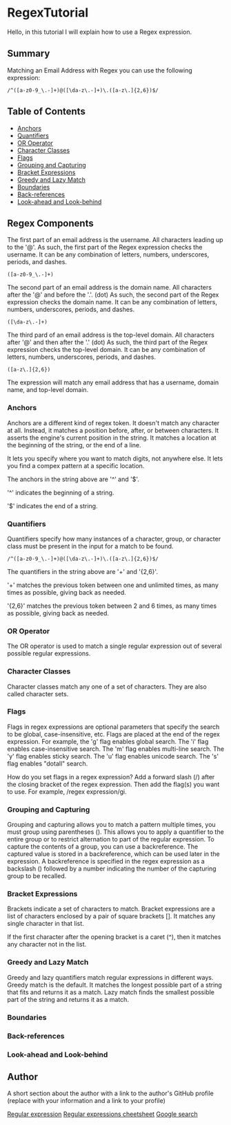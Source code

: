 # RegexTutorial

Hello, in this tutorial I will explain how to use a Regex expression.

## Summary

Matching an Email Address with Regex you can use the following expression:

```
/^([a-z0-9_\.-]+)@([\da-z\.-]+)\.([a-z\.]{2,6})$/
```

## Table of Contents

- [Anchors](#anchors)
- [Quantifiers](#quantifiers)
- [OR Operator](#or-operator)
- [Character Classes](#character-classes)
- [Flags](#flags)
- [Grouping and Capturing](#grouping-and-capturing)
- [Bracket Expressions](#bracket-expressions)
- [Greedy and Lazy Match](#greedy-and-lazy-match)
- [Boundaries](#boundaries)
- [Back-references](#back-references)
- [Look-ahead and Look-behind](#look-ahead-and-look-behind)

## Regex Components

The first part of an email address is the username. All characters leading up to the '@'. As such, the first part of the Regex expression checks the username. It can be any combination of letters, numbers, underscores, periods, and dashes.

```
([a-z0-9_\.-]+)
```

The second part of an email address is the domain name. All characters after the '@' and before the '.'. (dot) As such, the second part of the Regex expression checks the domain name. It can be any combination of letters, numbers, underscores, periods, and dashes.

```
([\da-z\.-]+)
```

The third pard of an email address is the top-level domain. All characters after '@' and then after the '.' (dot) As such, the third part of the Regex expression checks the top-level domain. It can be any combination of letters, numbers, underscores, periods, and dashes.

```
([a-z\.]{2,6})
```

The expression will match any email address that has a username, domain name, and top-level domain.


### Anchors

Anchors are a different kind of regex token. It doesn't match any character at all. Instead, it matches a position before, after, or between characters. It asserts the engine's current position in the string. It matches a location at the beginning of the string, or the end of a line.

It lets you specify where you want to match digits, not anywhere else. It lets you find a compex pattern at a specific location.

The anchors in the string above are '^' and '$'.

'^' indicates the beginning of a string.

'$' indicates the end of a string.

### Quantifiers

Quantifiers specify how many instances of a character, group, or character class must be present in the input for a match to be found.

```
/^([a-z0-9_\.-]+)@([\da-z\.-]+)\.([a-z\.]{2,6})$/
```

The quantifiers in the string above are '+' and '{2,6}'.

'+' matches the previous token between one and unlimited times, as many times as possible, giving back as needed.

'{2,6}' matches the previous token between 2 and 6 times, as many times as possible, giving back as needed.

### OR Operator

The OR operator is used to match a single regular expression out of several possible regular expressions.

### Character Classes

Character classes match any one of a set of characters. They are also called character sets.

### Flags

Flags in regex expressions are optional parameters that specify the search to be global, case-insensitive, etc. Flags are placed at the end of the regex expression. For example, the 'g' flag enables global search. The 'i' flag enables case-insensitive search. The 'm' flag enables multi-line search. The 'y' flag enables sticky search. The 'u' flag enables unicode search. The 's' flag enables "dotall" search.

How do you set flags in a regex expression? Add a forward slash (/) after the closing bracket of the regex expression. Then add the flag(s) you want to use. For example, /regex expression/gi.

### Grouping and Capturing

Grouping and capturing allows you to match a pattern multiple times, you must group using parentheses (). This allows you to apply a quantifier to the entire group or to restrict alternation to part of the regular expression. To capture the contents of a group, you can use a backreference. The captured value is stored in a backreference, which can be used later in the expression. A backreference is specified in the regex expression as a backslash (\) followed by a number indicating the number of the capturing group to be recalled.

### Bracket Expressions

Brackets indicate a set of characters to match. Bracket expressions are a list of characters enclosed by a pair of square brackets []. It matches any single character in that list.

If the first character after the opening bracket is a caret (^), then it matches any character not in the list.

### Greedy and Lazy Match

Greedy and lazy quantifiers match regular expressions in different ways. Greedy match is the default. It matches the longest possible part of a string that fits and returns it as a match. Lazy match finds the smallest possible part of the string and returns it as a match.

### Boundaries

### Back-references

### Look-ahead and Look-behind

## Author

A short section about the author with a link to the author's GitHub profile (replace with your information and a link to your profile)

[Regular expression](https://en.wikipedia.org/wiki/Regular_expression)
[Regular expressions cheetsheet](https://developer.mozilla.org/en-US/docs/Web/JavaScript/Guide/Regular_expressions/Cheatsheet)
[Google search](https://www.google.com/search?q=regex+expressions)